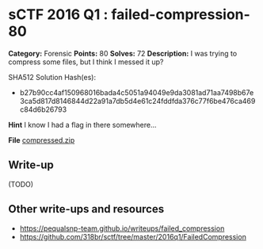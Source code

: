 # sCTF 2016 Q1 : failed-compression-80

**Category:** Forensic
**Points:** 80
**Solves:** 72
**Description:**
I was trying to compress some files, but I think I messed it up?


SHA512 Solution Hash(es):
* b27b90cc4af150968016bada4c5051a94049e9da3081ad71aa7498b67e3ca5d817d8146844d22a91a7db5d4e61c24fddfda376c77f6be476ca469c84d6b26793

**Hint**
I know I had a flag in there somewhere...

**File**
[compressed.zip](https://compete.sctf.io/2016q1/problemfiles/31/compressed.zip)

## Write-up

(TODO)

## Other write-ups and resources

* https://pequalsnp-team.github.io/writeups/failed_compression
* https://github.com/318br/sctf/tree/master/2016q1/FailedCompression
